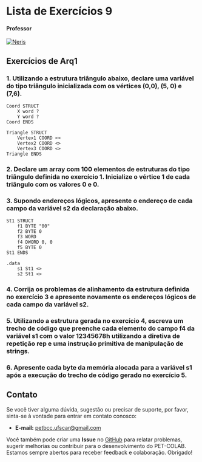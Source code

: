 # Lista de Exercícios 9

#### Professor
[![Neris](https://img.shields.io/badge/Luciano_Neris-%2300599C.svg?style=for-the-badge&logo=GoogleScholar&logoColor=white)](https://site.dc.ufscar.br/docente/5cee7e5d48365a001679f750)

## Exercícios de Arq1

### 1. Utilizando a estrutura triângulo abaixo, declare uma variável do tipo triângulo inicializada com os vértices (0,0), (5, 0) e (7,6).
    Coord STRUCT
        X word ?
        Y word ?
    Coord ENDS

    Triangle STRUCT
        Vertex1 COORD <>
        Vertex2 COORD <>
        Vertex3 COORD <>
    Triangle ENDS

### 2. Declare um array com 100 elementos de estruturas do tipo triângulo definida no exercício 1. Inicialize o vértice 1 de cada triângulo com os valores 0 e 0.

### 3. Supondo endereços lógicos, apresente o endereço de cada campo da variável s2 da declaração abaixo.
    St1 STRUCT
        f1 BYTE "00"
        f2 BYTE 0
        f3 WORD
        f4 DWORD 0, 0
        f5 BYTE 0
    St1 ENDS

    .data
        s1 St1 <>
        s2 St1 <>

### 4. Corrija os problemas de alinhamento da estrutura definida no exercício 3 e apresente novamente os endereços lógicos de cada campo da variável s2.

### 5. Utilizando a estrutura gerada no exercício 4, escreva um trecho de código que preenche cada elemento do campo f4 da variável s1 com o valor 12345678h utilizando a diretiva de repetição rep e uma instrução primitiva de manipulação de strings.

### 6. Apresente cada byte da memória alocada para a variável s1 após a execução do trecho de código gerado no exercício 5.

## Contato

Se você tiver alguma dúvida, sugestão ou precisar de suporte, por favor, sinta-se à vontade para entrar em contato conosco:

- **E-mail:** petbcc.ufscar@gmail.com

Você também pode criar uma **Issue** no [GitHub](https://github.com/petbccufscar/pet-colab/issues) para relatar problemas, sugerir melhorias ou contribuir para o desenvolvimento do PET-COLAB. Estamos sempre abertos para receber feedback e colaboração. Obrigado!

